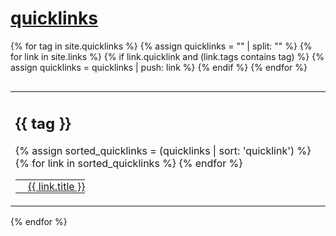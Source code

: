 # [quicklinks](#quicklinks)

{% for tag in site.quicklinks %}
  {% assign quicklinks = "" | split: "" %}
  {% for link in site.links %}
    {% if link.quicklink and (link.tags contains tag) %}
      {% assign quicklinks = quicklinks | push: link %}
    {% endif %}
  {% endfor %}
  <table style="display:block; float:left; border:0;"><tr><td style="border:0;">
  <h2>{{ tag }}</h2>
  <table style="border:0;">
  {% assign sorted_quicklinks = (quicklinks | sort: 'quicklink') %}
  {% for link in sorted_quicklinks %}
    <tr>
      <td style="border:0;padding:2px;">
        <img src="{{ link.weburl }}/favicon.ico" alt=" " style="width:16px;height:16px;margin:0;vertical-align:middle;"/>
      </td>
      <td style="border:0;padding:0;">
        <a href="{{ link.weburl }}" style="vertical-align:middle;">{{ link.title }}</a>
      </td>
    </tr>   
  {% endfor %}
  </table>
  </td></tr></table>
{% endfor %}

<p style="clear: left;"></p>
